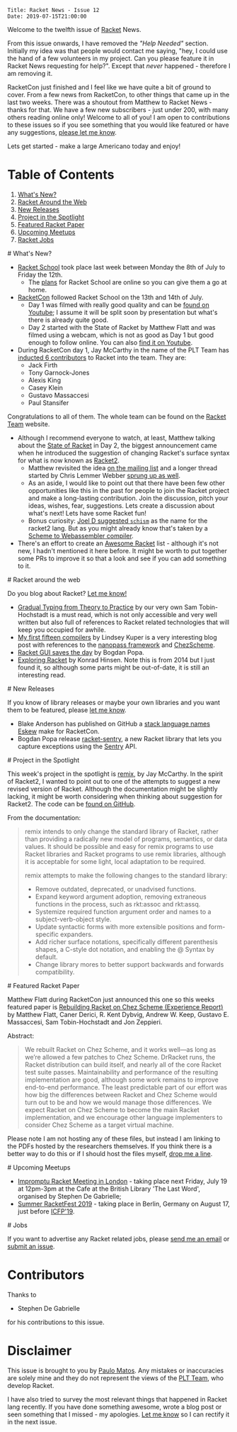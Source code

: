     Title: Racket News - Issue 12
    Date: 2019-07-15T21:00:00

Welcome to the twelfth issue of [Racket](https://www.racket-lang.org) News. 

From this issue onwards, I have removed the _"Help Needed"_ section. Initially my idea was that people would contact me saying, "hey, I could use the hand of a few volunteers in my project. Can you please feature it in Racket News requesting for help?". Except that _never_ happened - therefore I am removing it. 

RacketCon just finished and I feel like we have quite a bit of ground to cover. From a few news from RacketCon, to other things that came up in the last two weeks. There was a shoutout from Matthew to Racket News - thanks for that. We have a few new subscribers - just under 200, with many others reading online only! Welcome to all of you! I am open to contributions to these issues so if you see something that you would like featured or have any suggestions, [please let me know](mailto:pmatos@linki.tools).

Lets get started - make a large Americano today and enjoy!

# Table of Contents

1. [What's New?](#whatsnew)
2. [Racket Around the Web](#aroundtheweb)
3. [New Releases](#newreleases)
4. [Project in the Spotlight](#spotlight)
5. [Featured Racket Paper](#featuredpaper)
6. [Upcoming Meetups](#meetups)
7. [Racket Jobs](#jobs)

<div id='whatsnew'/>
# What's New?

* [Racket School](https://school.racket-lang.org/) took place last week between Monday the 8th of July to Friday the 12th. 
    * The [plans](https://school.racket-lang.org/2019/plan/) for Racket School are online so you can give them a go at home.
* [RacketCon](https://con.racket-lang.org/) followed Racket School on the 13th and 14th of July. 
    * Day 1 was filmed with really good quality and can be [found on Youtube](https://www.youtube.com/watch?v=xSjk2PdQm5k&t=); I assume it will be split soon by presentation but what's there is already quite good.
    * Day 2 started with the State of Racket by Matthew Flatt and was filmed using a webcam, which is not as good as Day 1 but good enough to follow online. You can also [find it on Youtube](https://www.youtube.com/watch?v=dnz6y5U0tFs).
* During RacketCon day 1, Jay McCarthy in the name of the PLT Team has [inducted 6 contributors](https://youtu.be/xSjk2PdQm5k?t=9666) to Racket into the team. They are:
    * Jack Firth
    * Tony Garnock-Jones
    * Alexis King
    * Casey Klein
    * Gustavo Massaccesi
    * Paul Stansifer

Congratulations to all of them. The whole team can be found on the [Racket Team](https://www.racket-lang.org/team.html) website.

* Although I recommend everyone to watch, at least, Matthew talking about the [State of Racket](https://youtu.be/dnz6y5U0tFs?t=389) in Day 2, the biggest announcement came when he introduced the suggestion of changing Racket's surface syntax for what is now known as [Racket2](https://youtu.be/dnz6y5U0tFs?t=2207). 
    * Matthew revisited the idea [on the mailing list](https://groups.google.com/d/msg/racket-users/3aIPOGbGgmc/A4HHSbdxAwAJ) and a longer thread started by Chris Lemmer Webber [sprung up as well](https://groups.google.com/d/msg/racket-users/ewWuCvbe93k/e-tMWwlVAwAJ).
    * As an aside, I would like to point out that there have been few other opportunities like this in the past for people to join the Racket project and make a long-lasting contribution. Join the discussion, pitch your ideas, wishes, fear, suggestions. Lets create a discussion about what's next! Lets have some Racket fun!
    * Bonus curiosity: [Joel D suggested `schism`](https://twitter.com/joeld/status/1150445242484547584) as the name for the racket2 lang. But as you might already know that's taken by a [Scheme to Webassembler compiler](https://t.co/HoWZ8VHFsu).
* There's an effort to create an [Awesome Racket](https://github.com/avelino/awesome-racket) list - although it's not new, I hadn't mentioned it here before. It might be worth to put together some PRs to improve it so that a look and see if you can add something to it.
  
<div id='aroundtheweb'/>
# Racket around the web

Do you blog about Racket? [Let me know!](mailto:pmatos@linki.tools)

* [Gradual Typing from Theory to Practice](https://blog.sigplan.org/2019/07/12/gradual-typing-theory-practice/) by our very own Sam Tobin-Hochstadt is a must read, which is not only accessible and very well written but also full of references to Racket related technologies that will keep you occupied for awhile.
* [My first fifteen compilers](https://blog.sigplan.org/2019/07/09/my-first-fifteen-compilers/) by Lindsey Kuper is a very interesting blog post with references to the [nanopass framework](https://dl.acm.org/citation.cfm?id=2500618) and [ChezScheme](https://github.com/cisco/ChezScheme/).
* [Racket GUI saves the day](https://defn.io/2019/06/17/racket-gui-saves/) by Bogdan Popa.
* [Exploring Racket](https://khinsen.wordpress.com/2014/05/10/exploring-racket/) by Konrad Hinsen. Note this is from 2014 but I just found it, so although some parts might be out-of-date, it is still an interesting read.

<div id='newreleases'/>
# New Releases

If you know of library releases or maybe your own libraries and you want them to be featured, please [let me know](mailto:pmatos@linki.tools).

* Blake Anderson has published on GitHub a [stack language names Eskew](https://github.com/WillBAnders/Eskew) make for RacketCon.
* Bogdan Popa release [racket-sentry](https://github.com/Bogdanp/racket-sentry), a new Racket library that lets you capture exceptions using the [Sentry](https://sentry.io/) API.

<div id='spotlight'/>
# Project in the Spotlight

This week's project in the spotlight is [remix](https://docs.racket-lang.org/remix/index.html?q=remix), by Jay McCarthy. In the spirit of Racket2, I wanted to point out to one of the attempts to suggest a new revised version of Racket. Although the documentation might be slightly lacking, it might be worth considering when thinking about suggestion for Racket2. The code can be [found on GitHub](https://github.com/jeapostrophe/remix).

From the documentation:

> remix intends to only change the standard library of Racket, rather than providing a radically new model of programs, semantics, or data values. It should be possible and easy for remix programs to use Racket libraries and Racket programs to use remix libraries, although it is acceptable for some light, local adaptation to be required.
> 
> remix attempts to make the following changes to the standard library:
>
> * Remove outdated, deprecated, or unadvised functions.
> * Expand keyword argument adoption, removing extraneous functions in the process, such as rkt:assoc and rkt:assq.
> * Systemize required function argument order and names to a subject-verb-object style.
> * Update syntactic forms with more extensible positions and form-specific expanders.
> * Add richer surface notations, specifically different parenthesis shapes, a C-style dot notation, and enabling the @ Syntax by default.
> * Change library mores to better support backwards and forwards compatibility.

<div id='featuredpaper'/>
# Featured Racket Paper

Matthew Flatt during RacketCon just announced this one so this weeks featured paper is [Rebuilding Racket on Chez Scheme (Experience Report)](https://www.cs.utah.edu/plt/publications/icfp19-rddkmstz.pdf) by Matthew Flatt, Caner Derici, R. Kent Dybvig, Andrew W. Keep, Gustavo E. Massaccesi, Sam Tobin-Hochstadt and Jon Zeppieri.

Abstract:

> We rebuilt Racket on Chez Scheme, and it works well—as long as we’re allowed a few patches to Chez Scheme. DrRacket runs, the Racket distribution can build itself, and nearly all of the core Racket test suite passes. Maintainability and performance of the resulting implementation are good, although some work remains to improve end-to-end performance. The least predictable part of our effort was how big the differences between Racket and Chez Scheme would turn out to be and how we would manage those differences. We expect Racket on Chez Scheme to become the main Racket implementation, and we encourage other language implementers to consider Chez Scheme as a target virtual machine.

Please note I am not hosting any of these files, but instead I am linking to the PDFs hosted by the researchers themselves. If you think there is a better way to do this or if I should host the files myself, [drop me a line](mailto:pmatos@linki.tools).

<div id='meetups'/>
# Upcoming Meetups


* [Impromptu Racket Meeting in London](https://groups.google.com/d/msg/racket-users/6R0ZDcMHMgY/CuWlAguwAgAJ) - taking place next Friday, July 19 at 12pm-3pm at the Cafe at the British Library 'The Last Word', organised by Stephen De Gabrielle;
* [Summer RacketFest 2019](https://racketfest.com/) - taking place in Berlin, Germany on August 17, just before [ICFP'19](https://icfp19.sigplan.org/). 

<div id='jobs'/>
# Jobs

If you want to advertise any Racket related jobs, please [send me an email](mailto:pmatos@linki.tools) or [submit an issue](https://github.com/racket-news/racket-news.github.io-src/issues).

# Contributors

Thanks to 

* Stephen De Gabrielle

for his contributions to this issue.

# Disclaimer

This issue is brought to you by [Paulo Matos](mailto:pmatos@linki.tools). Any mistakes or inaccuracies are solely mine and
they do not represent the views of the [PLT Team](http://www.racket-lang.org/team.html), who develop Racket.

I have also tried to survey the most relevant things that happened in Racket lang recently. If you have done something awesome, wrote a blog post or seen something that I missed - my apologies. [Let me know](mailto:pmatos@linki.tools) so I can rectify it in the next issue.
